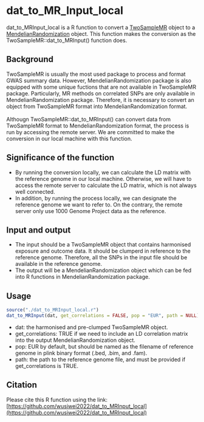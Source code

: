 # dat_to_MR_Input_local
dat_to_MRInput_local is a R function to convert a [TwoSampleMR](https://mrcieu.github.io/TwoSampleMR/) object to a [MendelianRandomization](https://cran.r-project.org/web/packages/MendelianRandomization/index.html) object. This function makes the conversion as the TwoSampleMR::dat_to_MRInput() function does.<br>  

## Background
TwoSampleMR is usually the most used package to process and format GWAS summary data. However, MendelianRandomization package is also equipped with some unique fuctions that are not available in TwoSampleMR package. Particularly, MR methods on correlated SNPs are only available in MendelianRandomization package. Therefore, it is necessary to convert an object from TwoSampleMR format into MendelianRandomization format.<br>  
Althougn TwoSampleMR::dat_to_MRInput() can convert data from TwoSampleMR format to MendelianRandomization format, the process is run by accessing the remote server. We are committed to make the conversion in our local machine with this function.

## Significance of the function
* By running the conversion locally, we can calculate the LD matrix with the reference genome in our local machine. Otherwise, we will have to access the remote server to calculate the LD matrix, which is not always well connected.<br>  
* In addition, by running the process locally, we can designate the reference genome we want to refer to. On the contrary, the remote server only use 1000 Genome Project data as the reference.

## Input and output
* The input should be a TwoSampleMR object that contains harmonised exposure and outcome data. It should be clumperd in reference to the reference genome. Therefore, all the SNPs in the input file should be available in the reference genome.<br>  
* The output will be a MendelianRandomization object which can be fed into R functions in MendelianRandomization package. 

## Usage
```r
source("./dat_to_MRInput_local.r")
dat_to_MRInput(dat, get_correlations = FALSE, pop = "EUR", path = NULL)
```
* dat: the harmonised and pre-clumped TwoSampleMR object.<br>
* get_correlations: TRUE if we need to include an LD correlation matrix into the output MendelianRandomization object.<br>
* pop: EUR by default, but should be named as the filename of reference genome in plink binary format (.bed, .bim, and .fam).<br> 
* path: the path to the reference genome file, and must be provided if get_correlations is TRUE. 

## Citation
Please cite this R function using the link: [https://github.com/wusiwei2022/dat_to_MRInput_local](https://github.com/wusiwei2022/dat_to_MRInput_local)
